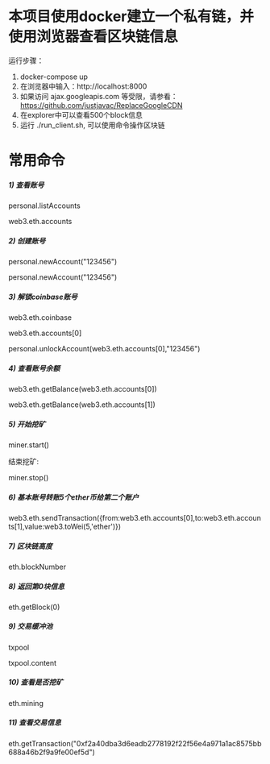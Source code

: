 # 本项目使用docker建立一个私有链，并使用浏览器查看区块链信息
运行步骤：

1) docker-compose up 
2) 在浏览器中输入：http://localhost:8000
3) 如果访问 ajax.googleapis.com 等受限，请参看：https://github.com/justjavac/ReplaceGoogleCDN
4) 在explorer中可以查看500个block信息
5) 运行 ./run_client.sh, 可以使用命令操作区块链

# 常用命令
##### 1) 查看账号

personal.listAccounts

web3.eth.accounts

##### 2) 创建账号

personal.newAccount("123456")

personal.newAccount("123456")

##### 3) 解锁coinbase账号

web3.eth.coinbase 

web3.eth.accounts[0]

personal.unlockAccount(web3.eth.accounts[0],"123456")

##### 4) 查看账号余额

web3.eth.getBalance(web3.eth.accounts[0])

web3.eth.getBalance(web3.eth.accounts[1])

##### 5) 开始挖矿

miner.start()

结束挖矿:

miner.stop()    

##### 6) 基本账号转账5个ether币给第二个账户

web3.eth.sendTransaction({from:web3.eth.accounts[0],to:web3.eth.accounts[1],value:web3.toWei(5,'ether')})

##### 7) 区块链高度

eth.blockNumber

##### 8) 返回第0块信息

eth.getBlock(0)

##### 9) 交易缓冲池

txpool

txpool.content

##### 10) 查看是否挖矿

eth.mining 

##### 11) 查看交易信息
 
eth.getTransaction("0xf2a40dba3d6eadb2778192f22f56e4a971a1ac8575bb688a46b2f9a9fe00ef5d")
